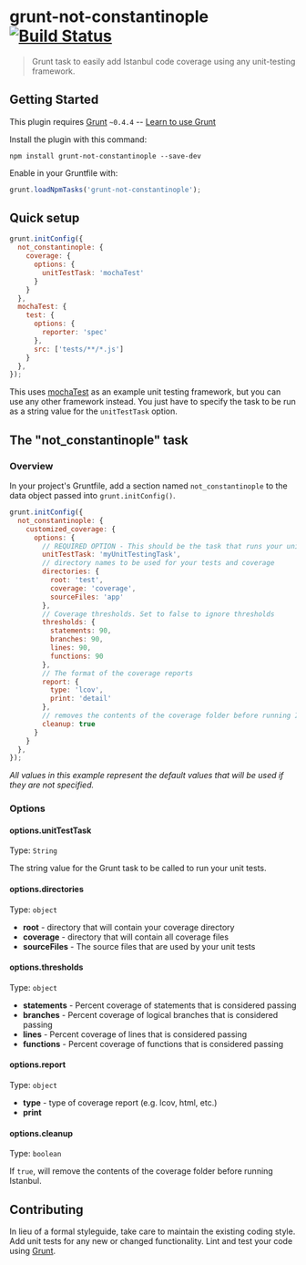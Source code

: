 # grunt-not-constantinople [![Build Status](https://travis-ci.org/traviswimer/grunt-not-constantinople.png?branch=master)](https://travis-ci.org/traviswimer/grunt-not-constantinople)

> Grunt task to easily add Istanbul code coverage using any unit-testing framework.

## Getting Started
This plugin requires [Grunt](http://gruntjs.com/) `~0.4.4` -- [Learn to use Grunt](http://gruntjs.com/getting-started)

Install the plugin with this command:

```shell
npm install grunt-not-constantinople --save-dev
```

Enable in your Gruntfile with:

```js
grunt.loadNpmTasks('grunt-not-constantinople');
```

## Quick setup

```js
grunt.initConfig({
  not_constantinople: {
    coverage: {
      options: {
        unitTestTask: 'mochaTest'
      }
    }
  },
  mochaTest: {
    test: {
      options: {
        reporter: 'spec'
      },
      src: ['tests/**/*.js']
    }
  },
});
```

This uses [mochaTest](https://www.npmjs.org/package/grunt-mocha-test) as an example unit testing framework, but you can use any other framework instead. You just have to specify the task to be run as a string value for the `unitTestTask` option.

## The "not_constantinople" task

### Overview
In your project's Gruntfile, add a section named `not_constantinople` to the data object passed into `grunt.initConfig()`.

```js
grunt.initConfig({
  not_constantinople: {
    customized_coverage: {
      options: {
        // REQUIRED OPTION - This should be the task that runs your unit tests (e.g. 'mochaTest', 'nodeunit:myTests', etc.)
        unitTestTask: 'myUnitTestingTask',
        // directory names to be used for your tests and coverage
        directories: {
          root: 'test',
          coverage: 'coverage',
          sourceFiles: 'app'
        },
        // Coverage thresholds. Set to false to ignore thresholds
        thresholds: {
          statements: 90,
          branches: 90,
          lines: 90,
          functions: 90
        },
        // The format of the coverage reports
        report: {
          type: 'lcov',
          print: 'detail'
        },
        // removes the contents of the coverage folder before running Istanbul
        cleanup: true
      }
    }
  },
});
```

*All values in this example represent the default values that will be used if they are not specified.*

### Options

#### options.unitTestTask
Type: `String`

The string value for the Grunt task to be called to run your unit tests.

#### options.directories
Type: `object`
* __root__ - directory that will contain your coverage directory
* __coverage__ - directory that will contain all coverage files
* __sourceFiles__ - The source files that are used by your unit tests

#### options.thresholds
Type: `object`
* __statements__ - Percent coverage of statements that is considered passing
* __branches__ - Percent coverage of logical branches that is considered passing
* __lines__ - Percent coverage of lines that is considered passing
* __functions__ - Percent coverage of functions that is considered passing

#### options.report
Type: `object`
* __type__ - type of coverage report (e.g. lcov, html, etc.)
* __print__

#### options.cleanup
Type: `boolean`

If `true`, will remove the contents of the coverage folder before running Istanbul.

## Contributing
In lieu of a formal styleguide, take care to maintain the existing coding style. Add unit tests for any new or changed functionality. Lint and test your code using [Grunt](http://gruntjs.com/).


